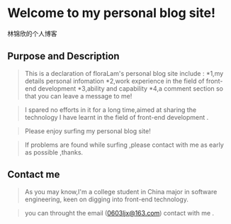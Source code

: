 Welcome to my personal blog site!
==================

林锦欣的个人博客

Purpose and Description
------------------

>This is a declaration of floraLam's personal blog site include :
*1,my details personal infomation
*2,work experience in the field of front-end development
*3,ability and capability
*4,a comment section so that you can leave a message to me!

>I spared no efforts in it for a long time,aimed at sharing the technology I have learnt in the field of front-end development .

> Please enjoy surfing my personal blog site!

>  If problems are found while surfing ,please contact with me  as early as possible ,thanks.


Contact me
-----------------

>As you may know,I'm a college student in China major in software engineering,
keen on digging into front-end technology.

>you can throught the email (0603ljx@163.com) contact with me .
